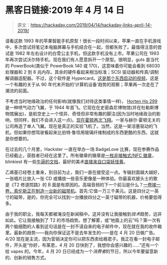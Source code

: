 # 黑客日链接:2019 年 4 月 14 日

> 原文：<https://hackaday.com/2019/04/14/hackaday-links-april-14-2019/>

请看这款 1993 年的苹果智能手机原型！很长一段时间以来，苹果一直在手机游戏中，多次尝试将笔记本电脑屏幕与手机结合在一起，但都失败了。最值得注意的尝试是 1982 年左右设计的白雪公主手机，但这款手机没有上市。苹果公司在 1993 年再次尝试沃尔特手机，现在我们有人愿意拆开一个原型。很明显，guts 是当代的 PowerBook(类似于 PowerBook 140 或 170)，这意味着你可能会看到 68030 处理器和 2 到 8 兆内存。其余的硬件看起来相当标准；SCSI 驱动器和传真/调制解调器适配器。不过，这个软件是 Hypercard。[这是那个东西启动的视频](https://www.youtube.com/watch?v=UbaeWyhStRU)，这是一个有趣的关于从 90 年代末开始的‘计算机设备’趋势的观察；苹果再一次走在了潮流的前面。

不考虑当时地缘政治的任何影响(就像我们对待这类事情一样)， [Horten Ho 299](https://en.wikipedia.org/wiki/Horten_Ho_229) 是一种喷气动力飞翼，于 1944 年首飞。它现在在史密森尼博物馆(并在杜勒斯博物馆展出)，是航空史上一个怪异、奇怪但非常有趣的脚注(因为当时地缘政治的影响，但同样，我们不会进入这一点)。[现在霍顿再次飞翔](https://www.aopa.org/news-and-media/all-news/2019/april/12/horten-flying-wing-displayed-at-aero)。一家与赫尔·霍顿无关的公司再造了单人飞翼。现在是真正的实验飞机了。当然，这是一架活塞驱动的飞机，但如果你想驾驶看起来比伯特·鲁坦用玻璃纤维制成的东西更酷的东西，这就是你想要的。

在过去的几个月里，Hackster 一直在举办一场 BadgeLove 比赛，现在参赛作品已经截止，获胜者已经在这里了。所有徽章的徽章是[一枚非接触式/NFC 徽章](https://www.hackster.io/bluetiger9/scan-me-wire-contactless-badge-3dad43)，blinkiest 有一些[牛逼的文档](https://www.hackster.io/Anderson69s/jewel85-4aa71e)，最好的美术[直接来自口袋妖怪黄](https://www.hackster.io/IObrizio/catch-em-all-at-least-this-little-pikachu-pin-badge-1bbadf)。

乙烯基已经卷土重来，到目前为止，我们一直在接受这一点。专辑封面越大越好，一张唱片比放入一张 CD 或播放一些音乐更像是一种体验。你最喜欢披头士的歌是《T2 修道院路》的 B 面是有原因的。高端音频的下一个前沿是什么？[一卷接一卷，索伦斯正在制造一台新的磁带机](https://newatlas.com/thorens-tm-1600-reel-tape-machine/59269/)。首先:它值一万三千美元。这是四分之一英寸的磁带，是的，你完全可以找到一台播放四分之一英寸磁带的机器，价格要低得多。

由于我的职业，我每天都被淹没在新闻稿中。这并没有让我接触到*技术*趋势，远非如此。它让我接触到了 T2 的市场趋势。想了解雾，或“地面上的云”吗？第一次有两个脑细胞的人看到这句话是在一封不请自来的电子邮件中，现在就在我的收件箱里。最新的趋势——我向你保证这不是去年发生的——是在 4 月 20 日做广告。4/20 现在是主流，因为营销决定你可以把东西卖给瘾君子。我正在看一封电子邮件，开头是“你好，布莱恩，4 月 20 日快到了，我想你会感兴趣的……”还有一个给 vapes 的。今年，4 月 20 日已经成为一个*消费者*的节日，所以今年要留意新的、创新的销售方式。